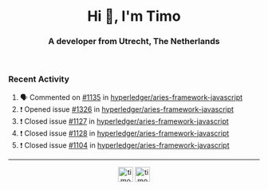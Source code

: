 <h1 align="center">Hi 👋, I'm Timo</h1>
<h3 align="center">A developer from Utrecht, The Netherlands</h3>
<br/>
<!-- https://github.com/rahuldkjain/github-profile-readme-generator --!>

<!--  <p align="left"><img src="https://github-readme-stats.vercel.app/api?username=timoglastra&show_icons=true&count_private=true&" alt="timoglastra" /></p> --!>

<!--
Github language stats
<p align="left"><img src="https://github-readme-stats.vercel.app/api/top-langs/?username=timoglastra&layout=compact" alt="timoglastra" /><p>
-->

<!-- Codestats language stats -->
<!-- <p align="left"><img src="https://codestats-readme.vercel.app/api/top-langs/?username=timoglastra&layout=compact&language_count=12" alt="timoglastra" /><p>    --!>
  
<h3>Recent Activity</h3>

<!--START_SECTION:activity-->
1. 🗣 Commented on [#1135](https://github.com/hyperledger/aries-framework-javascript/issues/1135) in [hyperledger/aries-framework-javascript](https://github.com/hyperledger/aries-framework-javascript)
2. ❗️ Opened issue [#1326](https://github.com/hyperledger/aries-framework-javascript/issues/1326) in [hyperledger/aries-framework-javascript](https://github.com/hyperledger/aries-framework-javascript)
3. ❗️ Closed issue [#1127](https://github.com/hyperledger/aries-framework-javascript/issues/1127) in [hyperledger/aries-framework-javascript](https://github.com/hyperledger/aries-framework-javascript)
4. ❗️ Closed issue [#1128](https://github.com/hyperledger/aries-framework-javascript/issues/1128) in [hyperledger/aries-framework-javascript](https://github.com/hyperledger/aries-framework-javascript)
5. ❗️ Closed issue [#1104](https://github.com/hyperledger/aries-framework-javascript/issues/1104) in [hyperledger/aries-framework-javascript](https://github.com/hyperledger/aries-framework-javascript)
<!--END_SECTION:activity-->

---

<p align="center">
<a href="https://twitter.com/timoglastra" target="blank"><img align="center" src="https://cdn.jsdelivr.net/npm/simple-icons@3.0.1/icons/twitter.svg" alt="timoglastra" height="30" width="30" /></a>
<a href="https://linkedin.com/in/timoglastra" target="blank"><img align="center" src="https://cdn.jsdelivr.net/npm/simple-icons@3.0.1/icons/linkedin.svg" alt="timoglastra" height="30" width="30" /></a>
</p>



